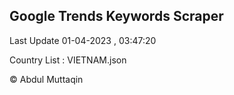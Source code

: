 

## Google Trends Keywords Scraper 
 
Last Update 01-04-2023 , 03:47:20

Country List :
VIETNAM.json



© Abdul Muttaqin 
